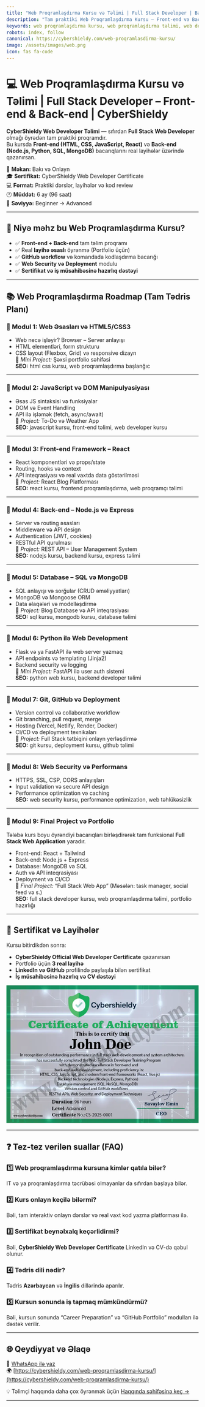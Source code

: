 ```yaml
---
title: "Web Proqramlaşdırma Kursu və Təlimi | Full Stack Developer | Bakı və Online | CyberShieldy"
description: "Tam praktiki Web Proqramlaşdırma Kursu – Front-end və Back-end üzrə Full Stack Developer təlimi. HTML, CSS, JavaScript, React, Node.js, Python, SQL və Git ilə real layihə təcrübəsi. Bakı və onlayn formatda — CyberShieldy."
keywords: web proqramlaşdırma kursu, web proqramlaşdırma təlimi, web developer kursu, web developer təlimi, proqramlaşdırma kursu, proqramlama təlimi, full stack kursu, front-end kursu, back-end kursu, javascript kursu, react kursu, nodejs kursu, python web kursu, sql kursu, html css kursu, web development kursu, web proqramçı hazırlığı, web proqramlaşdırma bakı, full stack developer təlimi
robots: index, follow
canonical: https://cybershieldy.com/web-proqramlasdirma-kursu/
image: /assets/images/web.png
icon: fas fa-code
---
```


# 💻 Web Proqramlaşdırma Kursu və Təlimi | Full Stack Developer – Front-end & Back-end | CyberShieldy

**CyberShieldy Web Developer Təlimi** — sıfırdan **Full Stack Web Developer** olmağı öyrədən tam praktiki proqramdır.  
Bu kursda **Front-end (HTML, CSS, JavaScript, React)** və **Back-end (Node.js, Python, SQL, MongoDB)** bacarıqlarını real layihələr üzərində qazanırsan.

📍 **Məkan:** Bakı və Onlayn  
🎓 **Sertifikat:** CyberShieldy Web Developer Certificate  
💻 **Format:** Praktiki dərslər, layihələr və kod review  
🕐 **Müddət:** 6 ay (96 saat)  
🧠 **Səviyyə:** Beginner → Advanced

---

## 🚀 Niyə məhz bu Web Proqramlaşdırma Kursu?

- ✅ **Front-end + Back-end** tam təlim proqramı  
- ✅ Real **layihə əsaslı** öyrənmə (Portfolio üçün)  
- ✅ **GitHub workflow** və komandada kodlaşdırma bacarığı  
- ✅ **Web Security və Deployment** modulu  
- ✅ **Sertifikat və iş müsahibəsinə hazırlıq dəstəyi**

---

## 📚 Web Proqramlaşdırma Roadmap (Tam Tədris Planı)

### 🔹 Modul 1: Web Əsasları və HTML5/CSS3
- Web necə işləyir? Browser – Server anlayışı  
- HTML elementləri, form strukturu  
- CSS layout (Flexbox, Grid) və responsive dizayn  
🧩 *Mini Project:* Şəxsi portfolio səhifəsi  
**SEO:** html css kursu, web proqramlaşdırma başlanğıc

---

### 🔹 Modul 2: JavaScript və DOM Manipulyasiyası
- Əsas JS sintaksisi və funksiyalar  
- DOM və Event Handling  
- API ilə işləmək (fetch, async/await)  
🧩 *Project:* To-Do və Weather App  
**SEO:** javascript kursu, front-end təlimi, web developer kursu

---

### 🔹 Modul 3: Front-end Framework – React
- React komponentləri və props/state  
- Routing, hooks və context  
- API inteqrasiyası və real vaxtda data göstərilməsi  
🧩 *Project:* React Blog Platforması  
**SEO:** react kursu, frontend proqramlaşdırma, web proqramçı təlimi

---

### 🔹 Modul 4: Back-end – Node.js və Express
- Server və routing əsasları  
- Middleware və API design  
- Authentication (JWT, cookies)  
- RESTful API qurulması  
🧩 *Project:* REST API – User Management System  
**SEO:** nodejs kursu, backend kursu, express təlimi

---

### 🔹 Modul 5: Database – SQL və MongoDB
- SQL anlayışı və sorğular (CRUD əməliyyatları)  
- MongoDB və Mongoose ORM  
- Data əlaqələri və modelləşdirmə  
🧩 *Project:* Blog Database və API inteqrasiyası  
**SEO:** sql kursu, mongodb kursu, database təlimi

---

### 🔹 Modul 6: Python ilə Web Development
- Flask və ya FastAPI ilə web server yazmaq  
- API endpoints və templating (Jinja2)  
- Backend security və logging  
🧩 *Mini Project:* FastAPI ilə user auth sistemi  
**SEO:** python web kursu, backend developer təlimi

---

### 🔹 Modul 7: Git, GitHub və Deployment
- Version control və collaborative workflow  
- Git branching, pull request, merge  
- Hosting (Vercel, Netlify, Render, Docker)  
- CI/CD və deployment texnikaları  
🧩 *Project:* Full Stack tətbiqini onlayn yerləşdirmə  
**SEO:** git kursu, deployment kursu, github təlimi

---

### 🔹 Modul 8: Web Security və Performans
- HTTPS, SSL, CSP, CORS anlayışları  
- Input validation və secure API design  
- Performance optimization və caching  
**SEO:** web security kursu, performance optimization, web təhlükəsizlik

---

### 🔹 Modul 9: Final Project və Portfolio
Tələbə kurs boyu öyrəndiyi bacarıqları birləşdirərək tam funksional **Full Stack Web Application** yaradır.

- Front-end: React + Tailwind  
- Back-end: Node.js + Express  
- Database: MongoDB və SQL  
- Auth və API inteqrasiyası  
- Deployment və CI/CD  
🧩 *Final Project:* “Full Stack Web App” (Məsələn: task manager, social feed və s.)  
**SEO:** full stack developer kursu, web proqramlaşdırma təlimi, portfolio hazırlığı

---

## 🧾 Sertifikat və Layihələr

Kursu bitirdikdən sonra:
- **CyberShieldy Official Web Developer Certificate** qazanırsan  
- Portfolio üçün **3 real layihə**  
- **LinkedIn və GitHub** profilində paylaşıla bilən sertifikat  
- **İş müsahibəsinə hazırlıq və CV dəstəyi**

![Web Proqramlaşdırma Kursu Sertifikatı - Full Stack Developer Təlimi - CyberShieldy](/assets/images/web.webp "Web Proqramlaşdırma Kursu Sertifikatı - CyberShieldy")

---

## ❓ Tez-tez verilən suallar (FAQ)

### 1️⃣ Web proqramlaşdırma kursuna kimlər qatıla bilər?
IT və ya proqramlaşdırma təcrübəsi olmayanlar da sıfırdan başlaya bilər.

### 2️⃣ Kurs onlayn keçilə bilərmi?
Bəli, tam interaktiv onlayn dərslər və real vaxt kod yazma platforması ilə.

### 3️⃣ Sertifikat beynəlxalq keçərlidirmi?
Bəli, **CyberShieldy Web Developer Certificate** LinkedIn və CV-də qəbul olunur.

### 4️⃣ Tədris dili nədir?
Tədris **Azərbaycan** və **İngilis** dillərində aparılır.

### 5️⃣ Kursun sonunda iş tapmaq mümkündürmü?
Bəli, kursun sonunda “Career Preparation” və “GitHub Portfolio” modulları ilə dəstək verilir.

---

## 🌐 Qeydiyyat və Əlaqə

📲 [WhatsApp ilə yaz](https://wa.me/994555182523?text=Web+Proqramlaşdırma+kursuna+yazılmaq+istəyirəm)  
🌍 [https://cybershieldy.com/web-proqramlasdirma-kursu/](https://cybershieldy.com/web-proqramlasdirma-kursu/)  

💡 Təlimçi haqqında daha çox öyrənmək üçün [Haqqında səhifəsinə keç →](/haqqinda)

---

<script type="application/ld+json">
{
  "@context": "https://schema.org",
  "@type": "Course",
  "name": "Web Proqramlaşdırma Kursu | Full Stack Developer Təlimi | CyberShieldy",
  "description": "Tam praktiki Web Proqramlaşdırma kursu – HTML, CSS, JavaScript, React, Node.js, Python və SQL ilə Full Stack Developer hazırlığı. Bakı və onlayn formatda.",
  "provider": {
    "@type": "Organization",
    "name": "CyberShieldy",
    "url": "https://cybershieldy.com"
  },
  "hasCourseInstance": {
    "@type": "CourseInstance",
    "courseMode": "Online və Bakı",
    "instructor": {
      "@type": "Person",
      "name": "CyberShieldy Instructor"
    },
    "location": {
      "@type": "Place",
      "name": "Bakı, Azərbaycan"
    },
    "startDate": "2025-10-20"
  }
}
</script>
